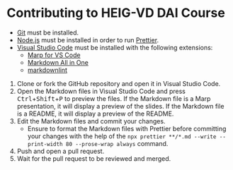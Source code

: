 # Contributing to HEIG-VD DAI Course

- [Git](https://git-scm.com/) must be installed.
- [Node.js](https://nodejs.org/en/) must be installed in order to run
  [Prettier](https://prettier.io/).
- [Visual Studio Code](https://code.visualstudio.com/) must be installed with
  the following extensions:
  - [Marp for VS Code](https://marketplace.visualstudio.com/items?itemName=marp-team.marp-vscode)
  - [Markdown All in One](https://marketplace.visualstudio.com/items?itemName=yzhang.markdown-all-in-one)
  - [markdownlint](https://marketplace.visualstudio.com/items?itemName=DavidAnson.vscode-markdownlint)

1. Clone or fork the GitHub repository and open it in Visual Studio Code.
2. Open the Markdown files in Visual Studio Code and press
   <kbd>Ctrl</kbd>+<kbd>Shift</kbd>+<kbd>P</kbd> to preview the files. If the
   Markdown file is a Marp presentation, it will display a preview of the
   slides. If the Markdown file is a README, it will display a preview of the
   README.
3. Edit the Markdown files and commit your changes.
   - Ensure to format the Markdown files with Prettier before committing your
     changes with the help of the
     `npx prettier **/*.md --write --print-width 80 --prose-wrap always`
     command.
4. Push and open a pull request.
5. Wait for the pull request to be reviewed and merged.
